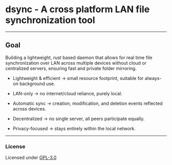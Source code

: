 # dsync - A cross platform LAN file synchronization tool

---

## Goal

Building a lightweight, rust based daemon that allows for real time file synchronization over LAN across multiple devices without cloud or centralized servers, ensuring fast and private folder mirroring.

- Lightweight & efficient → small resource footprint, suitable for always-on background use.

- LAN-only → no internet/cloud reliance, purely local.

- Automatic sync → creation, modification, and deletion events reflected across devices.

- Decentralized → no single server, all peers participate equally.

- Privacy-focused → stays entirely within the local network.

---

### License

Licensed under [GPL-3.0](LICENSE)
